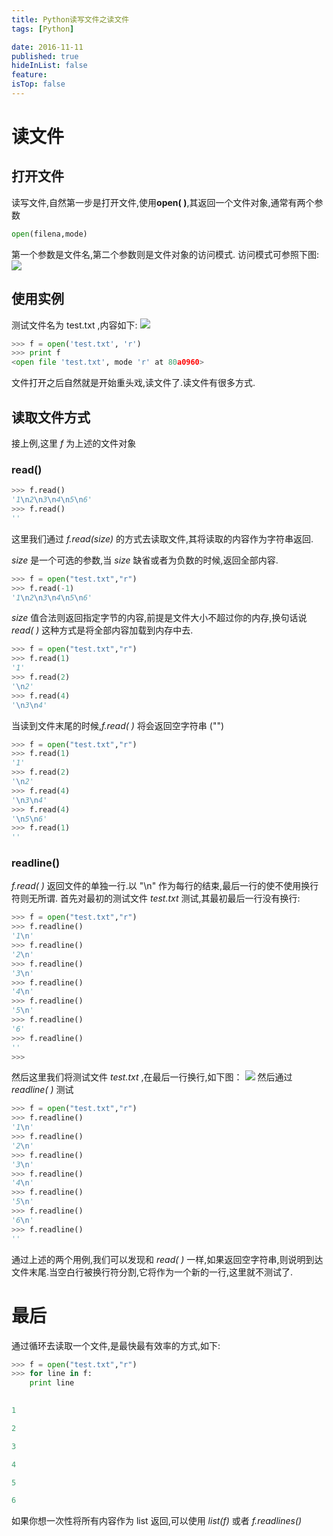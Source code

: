 ```yaml
---
title: Python读写文件之读文件
tags: [Python]

date: 2016-11-11
published: true
hideInList: false
feature: 
isTop: false
---
```








# 读文件
## 打开文件
读写文件,自然第一步是打开文件,使用**open( )**,其返回一个文件对象,通常有两个参数
```python
open(filena,mode)
```
第一个参数是文件名,第二个参数则是文件对象的访问模式.
访问模式可参照下图:
![](http://ww4.sinaimg.cn/large/d9e82fa4jw1f9ndo67e2sj20fu0dlmzh.jpg)

## 使用实例
测试文件名为 test.txt ,内容如下:
![](http://ww1.sinaimg.cn/large/d9e82fa4jw1f9ndwt2ewdj20ao051jrl.jpg)

```python
>>> f = open('test.txt', 'r')
>>> print f
<open file 'test.txt', mode 'r' at 80a0960>
```
文件打开之后自然就是开始重头戏,读文件了.读文件有很多方式.

## 读取文件方式
接上例,这里 *f* 为上述的文件对象

### read()

```python
>>> f.read()
'1\n2\n3\n4\n5\n6'
>>> f.read()
''
```
这里我们通过 *f.read(size)* 的方式去读取文件,其将读取的内容作为字符串返回.

*size* 是一个可选的参数,当 *size* 缺省或者为负数的时候,返回全部内容.

```python
>>> f = open("test.txt","r")
>>> f.read(-1)
'1\n2\n3\n4\n5\n6'
```

*size* 值合法则返回指定字节的内容,前提是文件大小不超过你的内存,换句话说 *read( )* 这种方式是将全部内容加载到内存中去.

```python
>>> f = open("test.txt","r")
>>> f.read(1)
'1'
>>> f.read(2)
'\n2'
>>> f.read(4)
'\n3\n4'
```

当读到文件末尾的时候,*f.read( )* 将会返回空字符串 ("")

```python
>>> f = open("test.txt","r")
>>> f.read(1)
'1'
>>> f.read(2)
'\n2'
>>> f.read(4)
'\n3\n4'
>>> f.read(4)
'\n5\n6'
>>> f.read(1)
''
```

### readline()
*f.read( )* 返回文件的单独一行.以 "\n" 作为每行的结束,最后一行的使不使用换行符则无所谓.
首先对最初的测试文件 *test.txt* 测试,其最初最后一行没有换行:

```python
>>> f = open("test.txt","r")
>>> f.readline()
'1\n'
>>> f.readline()
'2\n'
>>> f.readline()
'3\n'
>>> f.readline()
'4\n'
>>> f.readline()
'5\n'
>>> f.readline()
'6'
>>> f.readline()
''
>>> 
```

然后这里我们将测试文件 *test.txt* ,在最后一行换行,如下图：
![](http://ww3.sinaimg.cn/large/d9e82fa4jw1f9nv9d7ehnj208t0530sq.jpg)
然后通过 *readline( )* 测试
```python
>>> f = open("test.txt","r")
>>> f.readline()
'1\n'
>>> f.readline()
'2\n'
>>> f.readline()
'3\n'
>>> f.readline()
'4\n'
>>> f.readline()
'5\n'
>>> f.readline()
'6\n'
>>> f.readline()
''
```

通过上述的两个用例,我们可以发现和 *read( )* 一样,如果返回空字符串,则说明到达文件末尾.当空白行被换行符分割,它将作为一个新的一行,这里就不测试了.

# 最后
通过循环去读取一个文件,是最快最有效率的方式,如下:
```python
>>> f = open("test.txt","r")
>>> for line in f:
	print line

	
1

2

3

4

5

6
```
如果你想一次性将所有内容作为 list 返回,可以使用 *list(f)* 或者 *f.readlines()*